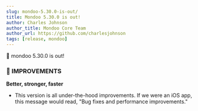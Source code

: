 ```yaml
---
slug: mondoo-5.30.0-is-out/
title: Mondoo 5.30.0 is out!
author: Charles Johnson
author_title: Mondoo Core Team
author_url: https://github.com/charlesjohnson
tags: [release, mondoo]
---
```


🥳 mondoo 5.30.0 is out!

### 🧹 IMPROVEMENTS

**Better, stronger, faster**

- This version is all under-the-hood improvements. If we were an iOS app, this message would read, "Bug fixes and performance improvements."
